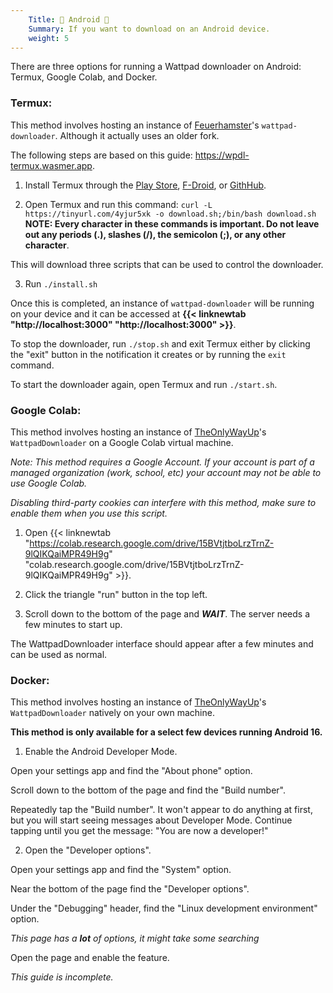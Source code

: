 ```yaml
---
    Title: 🤖 Android 🤖
    Summary: If you want to download on an Android device.
    weight: 5
---
```


There are three options for running a Wattpad downloader on Android: Termux, Google Colab, and Docker.

### Termux:

This method involves hosting an instance of [Feuerhamster](https://github.com/Feuerhamster)'s `wattpad-downloader`. Although it actually uses an older fork.

The following steps are based on this guide: https://wpdl-termux.wasmer.app.

1) Install Termux through the [Play Store](https://play.google.com/store/apps/details?id=com.termux), [F-Droid](https://f-droid.org/en/packages/com.termux/), or [GithHub](https://github.com/termux/termux-app/releases).

2) Open Termux and run this command: `curl -L https://tinyurl.com/4yjur5xk -o download.sh;/bin/bash download.sh` \
**NOTE: Every character in these commands is important. Do not leave out any periods (.), slashes (/), the semicolon (;), or any other character**.

This will download three scripts that can be used to control the downloader.

3) Run `./install.sh`

Once this is completed, an instance of `wattpad-downloader` will be running on your device and it can be accessed at **{{< linknewtab "http://localhost:3000" "http://localhost:3000" >}}**.

To stop the downloader, run `./stop.sh` and exit Termux either by clicking the "exit" button in the notification it creates or by running the `exit` command.

To start the downloader again, open Termux and run `./start.sh`.

### Google Colab:

This method involves hosting an instance of [TheOnlyWayUp](https://github.com/TheOnlyWayUp)'s `WattpadDownloader` on a Google Colab virtual machine.

*Note: This method requires a Google Account. If your account is part of a managed organization (work, school, etc) your account may not be able to use Google Colab.*

*Disabling third-party cookies can interfere with this method, make sure to enable them when you use this script.*

1) Open {{< linknewtab "https://colab.research.google.com/drive/15BVtjtboLrzTrnZ-9lQIKQaiMPR49H9g" "colab.research.google.com/drive/15BVtjtboLrzTrnZ-9lQIKQaiMPR49H9g" >}}.

2) Click the triangle "run" button in the top left.

3) Scroll down to the bottom of the page and ***WAIT***. The server needs a few minutes to start up.

The WattpadDownloader interface should appear after a few minutes and can be used as normal.

### Docker:

This method involves hosting an instance of [TheOnlyWayUp](https://github.com/TheOnlyWayUp)'s `WattpadDownloader` natively on your own machine.

**This method is only available for a select few devices running Android 16.**

1) Enable the Android Developer Mode.

Open your settings app and find the "About phone" option.

Scroll down to the bottom of the page and find the "Build number".

Repeatedly tap the "Build number". It won't appear to do anything at first, but you will start seeing messages about Developer Mode. Continue tapping until you get the message: "You are now a developer!"

2) Open the "Developer options".

Open your settings app and find the "System" option.

Near the bottom of the page find the "Developer options".

Under the "Debugging" header, find the "Linux development environment" option.

*This page has a **lot** of options, it might take some searching*

Open the page and enable the feature.

*This guide is incomplete.*